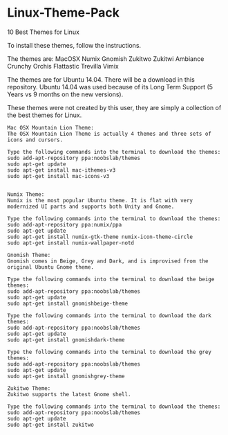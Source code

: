 # Linux-Theme-Pack
10 Best Themes for Linux

To install these themes, follow the instructions.

The themes are:
MacOSX
Numix
Gnomish
Zukitwo
Zukitwi
Ambiance Crunchy
Orchis
Flattastic
Trevilla
Vimix

The themes are for Ubuntu 14.04. There will be a download in this repository. Ubuntu 14.04 was used because of its Long Term Support (5 Years vs 9 months on the new versions).

These themes were not created by this user, they are simply a collection of the best themes for Linux.

    Mac OSX Mountain Lion Theme:
    The OSX Mountain Lion Theme is actually 4 themes and three sets of icons and cursors.
    
    Type the following commands into the terminal to download the themes:
    sudo add-apt-repository ppa:noobslab/themes
    sudo apt-get update
    sudo apt-get install mac-ithemes-v3
    sudo apt-get install mac-icons-v3
    
    
    Numix Theme:
    Numix is the most popular Ubuntu theme. It is flat with very modernized UI parts and supports both Unity and Gnome.
    
    Type the following commands into the terminal to download the themes:
    sudo add-apt-repository ppa:numix/ppa 
    sudo apt-get update 
    sudo apt-get install numix-gtk-theme numix-icon-theme-circle 
    sudo apt-get install numix-wallpaper-notd
    
    Gnomish Theme:
    Gnomish comes in Beige, Grey and Dark, and is improvised from the original Ubuntu Gnome theme.
    
    Type the following commands into the terminal to download the beige themes:
    sudo add-apt-repository ppa:noobslab/themes
    sudo apt-get update
    sudo apt-get install gnomishbeige-theme
    
    Type the following commands into the terminal to download the dark themes:
    sudo add-apt-repository ppa:noobslab/themes
    sudo apt-get update
    sudo apt-get install gnomishdark-theme
    
    Type the following commands into the terminal to download the grey themes:
    sudo add-apt-repository ppa:noobslab/themes
    sudo apt-get update
    sudo apt-get install gnomishgrey-theme
    
    Zukitwo Theme:
    Zukitwo supports the latest Gnome shell.
    
    Type the following commands into the terminal to download the themes:
    sudo add-apt-repository ppa:noobslab/themes
    sudo apt-get update
    sudo apt-get install zukitwo
